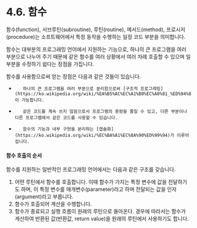 # 4.6.    함수

함수\(function\), 서브루틴\(subroutine\), 루틴\(routine\), 메서드\(method\), 프로시저\(procedure\)는 소프트웨어에서 특정 동작을 수행하는 일정 코드 부분을 의미합니다.

함수는 대부분의 프로그래밍 언어에서 지원하는 기능으로, 하나의 큰 프로그램을 여러 부분으로 나누어 주기 때문에 같은 함수를 여러 상황에서 여러 차례 호출할 수 있으며 일부분을 수정하기 쉽다는 장점을 가집니다.

함수를 사용함으로써 얻는 장점은 다음과 같은 것들이 있습니다.

*        하나의 큰 프로그램을 여러 부분으로 분리함으로써 [구조적 프로그래밍](https://ko.wikipedia.org/wiki/%EA%B5%AC%EC%A1%B0%EC%A0%81_%ED%94%84%EB%A1%9C%EA%B7%B8%EB%9E%98%EB%B0%8D)이 가능합니다.
*        같은 코드를 계속 쓰지 않음으로서 프로그램의 용량을 줄일 수 있고, 다른 부분이나 다른 프로그램에서 같은 코드를 사용할 수 있습니다.
*        함수의 기능과 내부 구현을 분리하는 [캡슐화](https://ko.wikipedia.org/wiki/%EC%BA%A1%EC%8A%90%ED%99%94)가 이루어집니다.

#### 함수 호출의 순서

함수를 지원하는 일반적인 프로그래밍 언어에서는 다음과 같은 구조를 갖습니다.

1. 어떤 루틴에서 함수를 호출합니다. 이때 함수가 가지는 특정 변수에 값을 전달하기도 하며, 이 특정 변수를 매개변수\(parameter\)라고 하며 전달되는 값을 인자\(argument\)라고 부릅니다.
2. 함수가 호출되어 계산을 수행합니다.
3. 함수가 종료되고 실행 흐름이 원래의 루틴으로 돌아온다. 경우에 따라서는 함수가 계산하여 반환된 값\(반환값, return value\)을 원래의 루틴에서 사용하기도 합니다.



